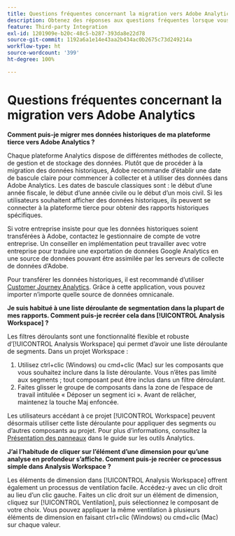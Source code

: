 ```yaml
---
title: Questions fréquentes concernant la migration vers Adobe Analytics
description: Obtenez des réponses aux questions fréquentes lorsque vous passez d’une plateforme tierce à Adobe.
feature: Third-party Integration
exl-id: 1201909e-b20c-48c5-b287-393da8e22d78
source-git-commit: 1192a6a1e14e43aa2b434ac0b2675c73d249214a
workflow-type: ht
source-wordcount: '399'
ht-degree: 100%

---
```


# Questions fréquentes concernant la migration vers Adobe Analytics

**Comment puis-je migrer mes données historiques de ma plateforme tierce vers Adobe Analytics ?**

Chaque plateforme Analytics dispose de différentes méthodes de collecte, de gestion et de stockage des données. Plutôt que de procéder à la migration des données historiques, Adobe recommande d’établir une date de bascule claire pour commencer à collecter et à utiliser des données dans Adobe Analytics. Les dates de bascule classiques sont : le début d’une année fiscale, le début d’une année civile ou le début d’un mois civil. Si les utilisateurs souhaitent afficher des données historiques, ils peuvent se connecter à la plateforme tierce pour obtenir des rapports historiques spécifiques.

Si votre entreprise insiste pour que les données historiques soient transférées à Adobe, contactez le gestionnaire de compte de votre entreprise. Un conseiller en implémentation peut travailler avec votre entreprise pour traduire une exportation de données Google Analytics en une source de données pouvant être assimilée par les serveurs de collecte de données d’Adobe.

Pour transférer les données historiques, il est recommandé d’utiliser [Customer Journey Analytics](https://experienceleague.adobe.com/docs/analytics-platform/using/cja-overview/cja-overview.html?lang=fr). Grâce à cette application, vous pouvez importer n’importe quelle source de données omnicanale.

**Je suis habitué à une liste déroulante de segmentation dans la plupart de mes rapports. Comment puis-je recréer cela dans [!UICONTROL Analysis Workspace] ?**

Les filtres déroulants sont une fonctionnalité flexible et robuste d’[!UICONTROL Analysis Workspace] qui permet d’avoir une liste déroulante de segments. Dans un projet Workspace :

1. Utilisez ctrl+clic (Windows) ou cmd+clic (Mac) sur les composants que vous souhaitez inclure dans la liste déroulante. Vous n’êtes pas limité aux segments ; tout composant peut être inclus dans un filtre déroulant.
2. Faites glisser le groupe de composants dans la zone de l’espace de travail intitulée « Déposer un segment ici ». Avant de relâcher, maintenez la touche Maj enfoncée.

Les utilisateurs accédant à ce projet [!UICONTROL Workspace] peuvent désormais utiliser cette liste déroulante pour appliquer des segments ou d’autres composants au projet. Pour plus d’informations, consultez la [Présentation des panneaux](/help/analyze/analysis-workspace/c-panels/panels.md) dans le guide sur les outils Analytics.

**J’ai l’habitude de cliquer sur l’élément d’une dimension pour qu’une analyse en profondeur s’affiche. Comment puis-je recréer ce processus simple dans Analysis Workspace ?**

Les éléments de dimension dans [!UICONTROL Analysis Workspace] offrent également un processus de ventilation facile. Accédez-y avec un clic droit au lieu d’un clic gauche. Faites un clic droit sur un élément de dimension, cliquez sur [!UICONTROL Ventilation], puis sélectionnez le composant de votre choix. Vous pouvez appliquer la même ventilation à plusieurs éléments de dimension en faisant ctrl+clic (Windows) ou cmd+clic (Mac) sur chaque valeur.

